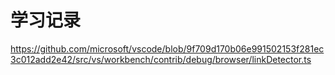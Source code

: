 # 学习记录
https://github.com/microsoft/vscode/blob/9f709d170b06e991502153f281ec3c012add2e42/src/vs/workbench/contrib/debug/browser/linkDetector.ts
[]("https://[a]:[b]")